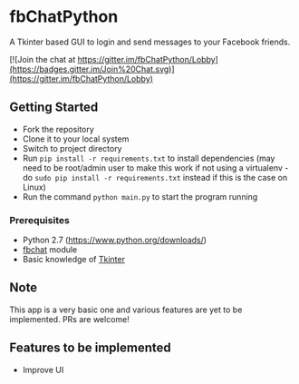 # fbChatPython
A Tkinter based GUI to login and send messages to your Facebook friends.

[![Join the chat at https://gitter.im/fbChatPython/Lobby](https://badges.gitter.im/Join%20Chat.svg)](https://gitter.im/fbChatPython/Lobby)

## Getting Started
* Fork the repository
* Clone it to your local system
* Switch to project directory
* Run `pip install -r requirements.txt` to install dependencies (may need to be root/admin user to make this work if not
  using a virtualenv - do `sudo pip install -r requirements.txt` instead if this is the case on Linux)
* Run the command `python main.py` to start the program running

### Prerequisites
* Python 2.7 (<https://www.python.org/downloads/>)
* [fbchat](https://fbchat.readthedocs.io/en/master/) module
* Basic knowledge of [Tkinter](http://effbot.org/tkinterbook/tkinter-index.htm)

## Note
This app is a very basic one and various features are yet to be implemented.
PRs are welcome!

## Features to be implemented
* Improve UI
